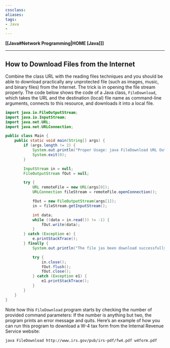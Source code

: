 ```yaml
---
cssclass:
aliases:
tags:
- Java
- 
---
```

**[[Java#Network Programming|HOME [Java]]]**

---
## How to Download Files from the Internet
Combine the class URL with the reading files techniques and you should be able to download practically any unprotected file (such as images, music, and binary files) from the Internet. The trick is in opening the file stream properly. The code below shows the code of a Java class, `FileDownload`, which takes the URL and the destination (local) file name as command-line arguments, connects to this resource, and downloads it into a local file.
```java
import java.io.FileOutputStream;
import java.io.InputStream;
import java.net.URL;
import java.net.URLConnection;

public class Main {
    public static void main(String[] args) {
        if (args.length != 2) {
            System.out.println("Proper Usage: java FileDownload URL OutputFileName");
            System.exit(0);
        }

        InputStream in = null;
        FileOutputStream fOut = null;

        try {
            URL remoteFile = new URL(args[0]);
            URLConnection fileStream = remoteFile.openConnection();

            fOut = new FileOutputStream(args[1]);
            in = fileStream.getInputStream();

            int data;
            while ((data = in.read()) != -1) {
                fOut.write(data);
            }
        } catch (Exception e) {
            e.printStackTrace();
        } finally {
            System.out.println("The file jas been download successfully");

            try {
                in.close();
                fOut.flush();
                fOut.close();
            } catch (Exception e1) {
                e1.printStackTrace();
            }
        }
    }
}
```
Note how this `FileDownload` program starts by checking the number of provided command parameters: If the number is anything but two, the program prints an error message and quits. Here’s an example of how you can run this program to download a W-4 tax form from the Internal Revenue Service website:
```
java FileDownload http://www.irs.gov/pub/irs-pdf/fw4.pdf w4form.pdf
```